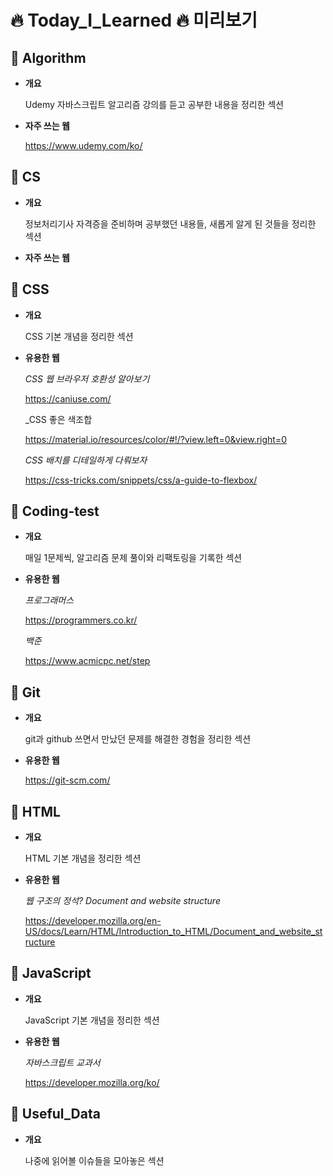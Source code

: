 🔥 Today_I_Learned 🔥 미리보기
=========================

📍 Algorithm
---------

- **개요**

  Udemy 자바스크립트 알고리즘 강의를 듣고 공부한 내용을 정리한 섹션

- **자주 쓰는 웹**

  https://www.udemy.com/ko/

📍 CS
--

- **개요**

  정보처리기사 자격증을 준비하며 공부했던 내용들, 새롭게 알게 된 것들을 정리한 섹션

- **자주 쓰는 웹**


📍 CSS
---

- **개요**

  CSS 기본 개념을 정리한 섹션

- **유용한 웹**

  _CSS 웹 브라우저 호환성 알아보기_

  <https://caniuse.com/>
  
  _CSS 좋은 색조합 
  
  <https://material.io/resources/color/#!/?view.left=0&view.right=0>
  
  _CSS 배치를 디테일하게 다뤄보자_
  
  https://css-tricks.com/snippets/css/a-guide-to-flexbox/

📍 Coding-test
-----------

- **개요**

  매일 1문제씩, 알고리즘 문제 풀이와 리팩토링을 기록한 섹션


- **유용한 웹**

  _프로그래머스_ 
  
  <https://programmers.co.kr/>

  _백준_ 
  
  <https://www.acmicpc.net/step>


📍 Git
---

- **개요**

  git과 github 쓰면서 만났던 문제를 해결한 경험을 정리한 섹션

- **유용한 웹**

  <https://git-scm.com/>


📍 HTML
----

- **개요**

  HTML 기본 개념을 정리한 섹션

- **유용한 웹**

  _웹 구조의 정석? Document and website structure_

  <https://developer.mozilla.org/en-US/docs/Learn/HTML/Introduction_to_HTML/Document_and_website_structure>


📍 JavaScript
----------

- **개요**

  JavaScript 기본 개념을 정리한 섹션

- **유용한 웹**

  _자바스크립트 교과서_

  https://developer.mozilla.org/ko/


📍 Useful_Data
-----------

- **개요**

  나중에 읽어볼 이슈들을 모아놓은 섹션
